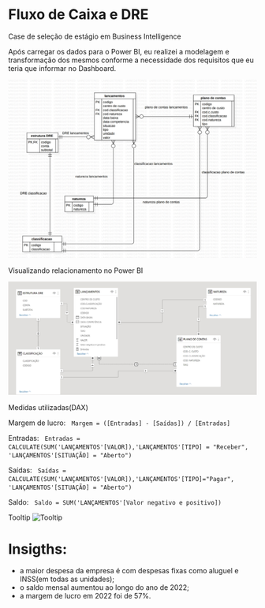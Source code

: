 # Fluxo de Caixa e DRE

Case de seleção de estágio em Business Intelligence

Após carregar os dados para o Power BI, eu realizei a modelagem e transformação dos mesmos conforme a necessidade dos requisitos que eu teria que informar no Dashboard.

![Entidade-Relacionamento](ER.jpg) 

Visualizando relacionamento no Power BI

![RelacionamentoPBI](relacionamentoPBI.jpg) 

Medidas utilizadas(DAX)

Margem de lucro:
 &nbsp;
```Margem = ([Entradas] - [Saídas]) / [Entradas]```
 &nbsp;

 Entradas:
 &nbsp;
 ```Entradas = CALCULATE(SUM('LANÇAMENTOS'[VALOR]),'LANÇAMENTOS'[TIPO] = "Receber", 'LANÇAMENTOS'[SITUAÇÃO] = "Aberto")```
 &nbsp;

 Saídas:
 &nbsp;
 ```Saídas = CALCULATE(SUM('LANÇAMENTOS'[VALOR]),'LANÇAMENTOS'[TIPO]="Pagar", 'LANÇAMENTOS'[SITUAÇÃO] = "Aberto")```
 &nbsp;
 
 Saldo:
 &nbsp;
 ```Saldo = SUM('LANÇAMENTOS'[Valor negativo e positivo])```

 Tooltip
 ![Tooltip](tooltip.jpg) 

 # Insigths:
 - a maior despesa da empresa é com despesas fixas como aluguel e INSS(em todas as unidades);
 - o saldo mensal aumentou ao longo do ano de 2022;
 - a margem de lucro em 2022 foi de 57%.